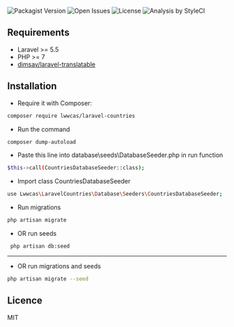 ![Packagist Version](https://img.shields.io/packagist/v/lwwcas/laravel-countries.svg) ![Open Issues](https://img.shields.io/github/issues-raw/lwwcas/laravel-countries.svg) ![License](https://img.shields.io/github/license/lwwcas/laravel-countries.svg) ![Analysis by StyleCI](https://github.styleci.io/repos/145844689/shield)

## Requirements
- Laravel >= 5.5
- PHP >= 7
- [dimsav/laravel-translatable](https://github.com/dimsav/laravel-translatable)

## Installation

- Require it with Composer:
```bash
composer require lwwcas/laravel-countries
```

- Run the command
```bash
composer dump-autoload
```

- Paste this line into database\seeds\DatabaseSeeder.php in run function
```bash
$this->call(CountriesDatabaseSeeder::class);
```

- Import class CountriesDatabaseSeeder
```bash
use Lwwcas\LaravelCountries\Database\Seeders\CountriesDatabaseSeeder;
```

- Run migrations
```bash
php artisan migrate
```

- OR run seeds
```bash
 php artisan db:seed
```

***

- OR run migrations and seeds
```bash
php artisan migrate --seed
```

## Licence

MIT
